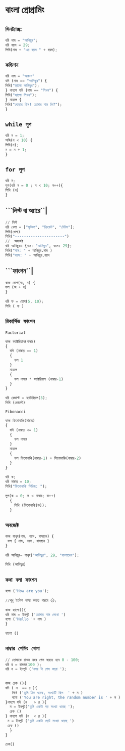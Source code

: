 # বাংলা প্রোগ্রামিং
## ```সিনট্যাক্স```:
```py
ধরি নাম = "আনিছুর";
ধরি বয়স = 29;
লিখি(নাম + "এর বয়স " + বয়স);
```
## ```কন্ডিশন```

```py
ধরি নাম = "আকাশ"
যদি (নাম == "আনিছুর") {
লিখি("হ্যালো আনিছুর");
} নাহলে যদি (নাম == "লিখন") {
লিখি("হ্যালো লিখন");
} নাহলে {
লিখি("ঘোড়ার ডিম! তোমার নাম কি?");
}
```
## ```while লুপ```
```py
ধরি ন = 1;
অব্দি(ন < 10) {
লিখি(ন);
ন = ন + 1;
}
```
## ```for লুপ```
```py
ধরি ন;
লুপ(ধরি ন = 0 ; ন < 10; ন++){
লিখি (ন)
}
```
## ```লিস্ট বা অ্যারে``|
```py
// লিস্ট 
ধরি খেলা = ["ফুটবল", "ক্রিকেট", "টেনিস"];
লিখি(খেলা)
লিখি("----------------------")
//  অবজেক্ট
ধরি আনিছুর= {নাম: "আনিছুর", বয়স: 29};
লিখি("নাম: " + আনিছুর.নাম )
লিখি("বয়স: " + আনিছুর.বয়স 
```
## ```ফাংশন``|
```py
কাজ যোগ(অ, ব) {
ফল (অ + ব)
}
 
ধরি ফ = যোগ(5, 10);
লিখি ( ফ )
```
## ```রিকার্সিভ ফাংশন```
```Factorial```
```py
কাজ ফ্যাক্টরিয়াল(নাম্বার) 
{
  যদি (নাম্বার == 1)
  {
    ফল 1
  }
  নাহলে
  { 
    ফল নাম্বার * ফ্যাক্টরিয়াল (নাম্বার-1)
  }
}
  
ধরি রেজাল্ট = ফ্যাক্টরিয়াল(5);
লিখি (রেজাল্ট)
```
```Fibonacci```
```py
কাজ ফিবোনাক্কি(নাম্বার)
{
  যদি (নাম্বার <= 1)
  {
    ফল নাম্বার
  }
  নাহলে
  {
    ফল ফিবোনাক্কি(নাম্বার-1) + ফিবোনাক্কি(নাম্বার-2)
  }
}
 
ধরি ক; 
ধরি নাম্বার = 10;
লিখি("ফিবোনাক্কি সিরিজ: ");
 
লুপ(ক = 0; ক < নাম্বার; ক++)
  {
    লিখি (ফিবোনাক্কি(ক));
  }
```
## ```অবজেক্ট```
```py
কাজ মানুষ(নাম, বয়স, বাসস্থান) {
 ফল { নাম, বয়স, বাসস্থান }
}
 
ধরি আনিছুর= মানুষ("আনিছুর", 29, "বাংলাদেশ");
 
লিখি (আনিছুর)
```
## ```কথা বলা ফাংশন```
```py
বলো ('How are you');
 
//শুধু ইংলিশ ভাষা বলতে পারবে 😒;
 
কাজ হ্যালো(){
ধরি নাম = ইনপুট ('তোমার নাম লেখো ')
বলো ('Hello '+ নাম )
}
 
হ্যালো ()
```
## ```নাম্বার গেসিং খেলা```
```py
// তোমাকে রান্ডম নম্বর গেস করতে হবে 0 - 100;
ধরি র = রান্ডম(100 );
ধরি ন = ইনপুট ('নম্বর টা গেস করো ');
 
 
কাজ চেক (){
যদি ( ন  == র ){
   লিখি ('তুমি ঠিক ধরেছ, সংখ্যাটি ছিল  ' + ন )
   বলো ('You are right, the random number is ' + ন )
}নাহলে যদি (ন   > র ){
  ন = ইনপুট('তুমি একটা বড় সংখ্যা ধরেছ ');
  চেক ()
} নাহলে যদি (ন  < র ){
 ন = ইনপুট ('তুমি একটা ছোট সংখ্যা ধরেছ ')
 চেক ()
  }
}
 
চেক()
```
